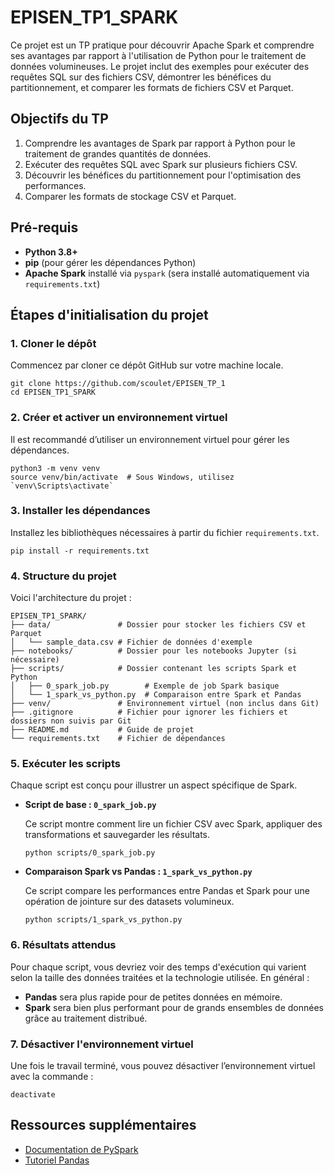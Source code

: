 # EPISEN_TP1_SPARK

Ce projet est un TP pratique pour découvrir Apache Spark et comprendre ses avantages par rapport à l'utilisation de Python pour le traitement de données volumineuses. Le projet inclut des exemples pour exécuter des requêtes SQL sur des fichiers CSV, démontrer les bénéfices du partitionnement, et comparer les formats de fichiers CSV et Parquet.

## Objectifs du TP

1. Comprendre les avantages de Spark par rapport à Python pour le traitement de grandes quantités de données.
2. Exécuter des requêtes SQL avec Spark sur plusieurs fichiers CSV.
3. Découvrir les bénéfices du partitionnement pour l'optimisation des performances.
4. Comparer les formats de stockage CSV et Parquet.

## Pré-requis

- **Python 3.8+**
- **pip** (pour gérer les dépendances Python)
- **Apache Spark** installé via `pyspark` (sera installé automatiquement via `requirements.txt`)

## Étapes d'initialisation du projet

### 1. Cloner le dépôt

Commencez par cloner ce dépôt GitHub sur votre machine locale.

```
git clone https://github.com/scoulet/EPISEN_TP_1
cd EPISEN_TP1_SPARK
```

### 2. Créer et activer un environnement virtuel

Il est recommandé d’utiliser un environnement virtuel pour gérer les dépendances.

```
python3 -m venv venv
source venv/bin/activate  # Sous Windows, utilisez `venv\Scripts\activate`
```

### 3. Installer les dépendances

Installez les bibliothèques nécessaires à partir du fichier `requirements.txt`.

```
pip install -r requirements.txt
```

### 4. Structure du projet

Voici l'architecture du projet :

```
EPISEN_TP1_SPARK/
├── data/               # Dossier pour stocker les fichiers CSV et Parquet
│   └── sample_data.csv # Fichier de données d'exemple
├── notebooks/          # Dossier pour les notebooks Jupyter (si nécessaire)
├── scripts/            # Dossier contenant les scripts Spark et Python
│   ├── 0_spark_job.py        # Exemple de job Spark basique
│   └── 1_spark_vs_python.py  # Comparaison entre Spark et Pandas
├── venv/               # Environnement virtuel (non inclus dans Git)
├── .gitignore          # Fichier pour ignorer les fichiers et dossiers non suivis par Git
├── README.md           # Guide de projet
└── requirements.txt    # Fichier de dépendances
```

### 5. Exécuter les scripts

Chaque script est conçu pour illustrer un aspect spécifique de Spark. 

- **Script de base : `0_spark_job.py`**
  
  Ce script montre comment lire un fichier CSV avec Spark, appliquer des transformations et sauvegarder les résultats.

  ```
  python scripts/0_spark_job.py
  ```

- **Comparaison Spark vs Pandas : `1_spark_vs_python.py`**
  
  Ce script compare les performances entre Pandas et Spark pour une opération de jointure sur des datasets volumineux.

  ```
  python scripts/1_spark_vs_python.py
  ```

### 6. Résultats attendus

Pour chaque script, vous devriez voir des temps d'exécution qui varient selon la taille des données traitées et la technologie utilisée. En général :
  
- **Pandas** sera plus rapide pour de petites données en mémoire.
- **Spark** sera bien plus performant pour de grands ensembles de données grâce au traitement distribué.

### 7. Désactiver l'environnement virtuel

Une fois le travail terminé, vous pouvez désactiver l’environnement virtuel avec la commande :

```
deactivate
```

## Ressources supplémentaires

- [Documentation de PySpark](https://spark.apache.org/docs/latest/api/python/)
- [Tutoriel Pandas](https://pandas.pydata.org/pandas-docs/stable/getting_started/10min.html)
